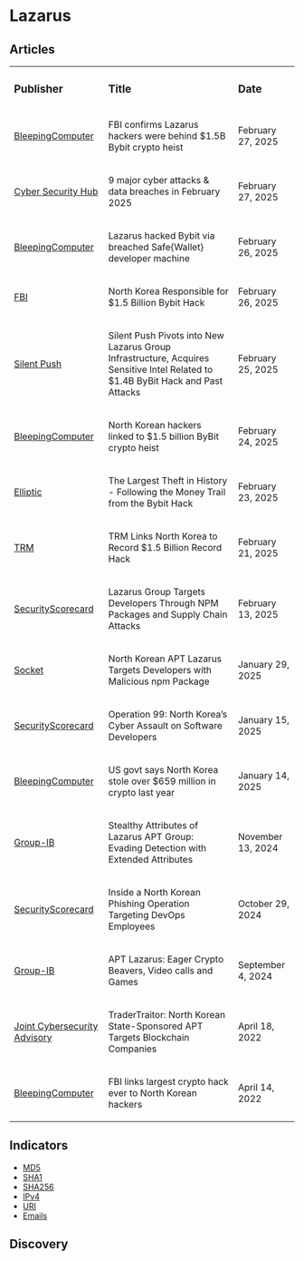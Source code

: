 # Lazarus

## Articles
<table>
  <tr>
    <td>
      <h3>Publisher</h3>
    </td>
    <td>
      <h3>Title</h3>
    </td>
    <td>
      <h3>Date</h3>
    </td>
  </tr>
   <tr>
    <td>
      <a href="https://www.bleepingcomputer.com/news/security/fbi-confirms-lazarus-hackers-were-behind-15b-bybit-crypto-heist/">BleepingComputer</a>
    </td>
    <td>
      <p>FBI confirms Lazarus hackers were behind $1.5B Bybit crypto heist</p>
    </td>
    <td>
      <p>February 27, 2025</p>
    </td>
  </tr>
  <tr>
    <td>
      <a href="https://www.cshub.com/attacks/articles/cyber-attacks-data-breaches-february-2025?utm_medium=RSS">Cyber Security Hub</a>
    </td>
    <td>
      <p>9 major cyber attacks & data breaches in February 2025</p>
    </td>
    <td>
      <p>February 27, 2025</p>
    </td>
  </tr>
  <tr>
    <td>
      <a href="https://www.bleepingcomputer.com/news/security/lazarus-hacked-bybit-via-breached-safe-wallet-developer-machine/">BleepingComputer</a>
    </td>
    <td>
      <p>Lazarus hacked Bybit via breached Safe{Wallet} developer machine</p>
    </td>
    <td>
      <p>February 26, 2025</p>
    </td>
  </tr>
  <tr>
    <td>
      <a href="https://www.ic3.gov/PSA/2025/PSA250226">FBI</a>
    </td>
    <td>
      <p>North Korea Responsible for $1.5 Billion Bybit Hack</p>
    </td>
    <td>
      <p>February 26, 2025</p>
    </td>
  </tr>
  <tr>
    <td>
      <a href="https://www.silentpush.com/blog/lazarus-bybit/">Silent Push</a>
    </td>
    <td>
      <p>Silent Push Pivots into New Lazarus Group Infrastructure, Acquires Sensitive Intel Related to $1.4B ByBit Hack and Past Attacks</p>
    </td>
    <td>
      <p>February 25, 2025</p>
    </td>
  </tr>
  <tr>
    <td>
      <a href="https://www.bleepingcomputer.com/news/security/north-korean-hackers-linked-to-15-billion-bybit-crypto-heist/">BleepingComputer</a>
    </td>
    <td>
      <p>North Korean hackers linked to $1.5 billion ByBit crypto heist</p>
    </td>
    <td>
      <p>February 24, 2025</p>
    </td>
  </tr>
  <tr>
    <td>
      <a href="https://www.elliptic.co/blog/bybit-hack-largest-in-history">Elliptic</a>
    </td>
    <td>
      <p>The Largest Theft in History - Following the Money Trail from the Bybit Hack</p>
    </td>
    <td>
      <p>February 23, 2025</p>
    </td>
  </tr>
  <tr>
    <td>
      <a href="https://www.trmlabs.com/post/trm-links-north-korea-to-record-1-5-billion-record-hack">TRM</a>
    </td>
    <td>
      <p>TRM Links North Korea to Record $1.5 Billion Record Hack</p>
    </td>
    <td>
      <p>February 21, 2025</p>
    </td>
  </tr>
  <tr>
    <td>
      <a href="https://securityscorecard.com/blog/lazarus-group-targets-developers-through-npm-packages-and-supply-chain-attacks/">SecurityScorecard</a>
    </td>
    <td>
      <p>Lazarus Group Targets Developers Through NPM Packages and Supply Chain Attacks</p>
    </td>
    <td>
      <p>February 13, 2025</p>
    </td>
  </tr>
  <tr>
    <td>
      <a href="https://socket.dev/blog/north-korean-apt-lazarus-targets-developers-with-malicious-npm-package">Socket</a>
    </td>
    <td>
      <p>North Korean APT Lazarus Targets Developers with Malicious npm Package</p>
    </td>
    <td>
      <p>January 29, 2025</p>
    </td>
  </tr>
  <tr>
    <td>
      <a href="https://securityscorecard.com/blog/operation-99-north-koreas-cyber-assault-on-software-developers/">SecurityScorecard</a>
    </td>
    <td>
      <p>Operation 99: North Korea’s Cyber Assault on Software Developers</p>
    </td>
    <td>
      <p>January 15, 2025</p>
    </td>
  </tr>
  <tr>
    <td>
      <a href="https://www.bleepingcomputer.com/news/security/us-govt-says-north-korea-stole-over-659-million-in-crypto-last-year/">BleepingComputer</a>
    </td>
    <td>
      <p>US govt says North Korea stole over $659 million in crypto last year</p>
    </td>
    <td>
      <p>January 14, 2025</p>
    </td>
  </tr>
  <tr>
    <td>
      <a href="https://www.group-ib.com/blog/stealthy-attributes-of-apt-lazarus/">Group-IB</a>
    </td>
    <td>
      <p>Stealthy Attributes of Lazarus APT Group: Evading Detection with Extended Attributes</p>
    </td>
    <td>
      <p>November 13, 2024</p>
    </td>
  </tr>
  <tr>
    <td>
      <a href="https://securityscorecard.com/blog/inside-a-north-korean-phishing-operation-targeting-devops-employees/">SecurityScorecard</a>
    </td>
    <td>
      <p>Inside a North Korean Phishing Operation Targeting DevOps Employees</p>
    </td>
    <td>
      <p>October 29, 2024</p>
    </td>
  </tr>
  <tr>
    <td>
      <a href="https://www.group-ib.com/blog/apt-lazarus-python-scripts/">Group-IB</a>
    </td>
    <td>
      <p>APT Lazarus: Eager Crypto Beavers, Video calls and Games</p>
    </td>
    <td>
      <p>September 4, 2024</p>
    </td>
  </tr>
  <tr>
    <td>
      <a href="https://www.ic3.gov/CSA/2022/220418.pdf">Joint Cybersecurity Advisory</a>
    </td>
    <td>
      <p>TraderTraitor: North Korean State-Sponsored APT Targets Blockchain Companies </p>
    </td>
    <td>
      <p>April 18, 2022</p>
    </td>
  </tr>
  <tr>
    <td>
      <a href="https://www.bleepingcomputer.com/news/security/fbi-links-largest-crypto-hack-ever-to-north-korean-hackers/">BleepingComputer</a>
    </td>
    <td>
      <p>FBI links largest crypto hack ever to North Korean hackers</p>
    </td>
    <td>
      <p>April 14, 2022</p>
    </td>
  </tr>
</table>


## Indicators
- <a href="https://github.com/PudgyDragon/IOCs/blob/main/All/Lazarus%20Group/samples.md5">MD5</a>
- <a href="https://github.com/PudgyDragon/IOCs/blob/main/All/Lazarus%20Group/samples.sha1">SHA1</a>
- <a href="https://github.com/PudgyDragon/IOCs/blob/main/All/Lazarus%20Group/samples.sha256">SHA256</a>
- <a href="https://github.com/PudgyDragon/IOCs/blob/main/All/Lazarus%20Group/IPs.txt">IPv4</a>
- <a href="https://github.com/PudgyDragon/IOCs/blob/main/All/Lazarus%20Group/uri.txt">URI</a>
- <a href="https://github.com/PudgyDragon/IOCs/blob/main/All/Lazarus%20Group/emails.txt">Emails</a>

## Discovery
